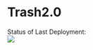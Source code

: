 # Trash2.0
Status of Last Deployment:<br>
<img src="https://github.com/TolSahakyan777/Trash2.0/workflows/My-Trash/badge.svg?branch=main"><br>
